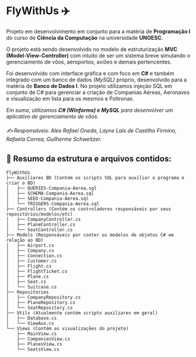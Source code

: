 
# FlyWithUs ✈️

Projeto em desenvolvimento em conjunto para a matéria de **Programação I** do curso de **Ciência da Computação** na universidade **UNOESC**.

O projeto está sendo desenvolvido no modelo de estruturização **MVC (Model-View-Controller)** com intuíto de ser um sistema breve simulando o gerenciamento de vôos, aeroportos, aviões e demais pertencentes.

Foi desenvolvido com interface gráfica e com foco em **C#** e também integrado com um banco de dados *(MySQL)* próprio, desenvolvido para a matéria de **Banco de Dados I**. No projeto utilizamos injeção SQL em conjunto de C# para gerenciar a criação de Companias Aéreas, Aeronaves e visualização em lista para os mesmos e Poltronas.

*Em suma, utilizamos **C# (Winforms) e MySQL** para desenvolver um aplicativo de gerenciamento de vôos.*

###### ✍️ Responsáveis:  Alex Rafael Oneda, Layne Laís de Castilho Firmino, Rafaela Correa, Guilherme Schweitzer.

## 📂 Resumo da estrutura e arquivos contidos:
```
FlyWithUs
├── Auxiliares BD (Contém os scripts SQL para auxiliar o programa e criar o BD)
│   ├── QUERIES-Compania-Aerea.sql
│   ├── SCHEMA-Compania-Aerea.sql
│   ├── SEED-Compania-Aerea.sql
│   └── TRIGGERS-Compania-Aerea.sql
├── Controllers (Contém os controladores responsáveis por seus repositórios/modelos/etc)
│   ├── CompanyController.cs
│   ├── PlaneController.cs
│   └── SeatController.cs
├── Models (Responsáveis por conter os modelos de objetos C# em relação ao BD)
│   ├── Airport.cs
│   ├── Company.cs
│   ├── Connection.cs
│   ├── Customer.cs
│   ├── Flight.cs
│   ├── FlightTicket.cs
│   ├── Plane.cs
│   ├── Seat.cs
│   └── Suitcase.cs
├── Repositories
│   ├── CompanyRepository.cs
│   ├── PlaneRepository.cs
│   └── SeatRepository.cs
├── Utils (Atualmente contém scripts auxiliares em geral)
│   ├── Database.cs
│   └── ViewAux.cs
└── Views (Contém as visualizações do projeto)
    ├── MainView.cs
    ├── CompaniesView.cs
    ├── PlanesView.cs
    └── SeatsView.cs
```
